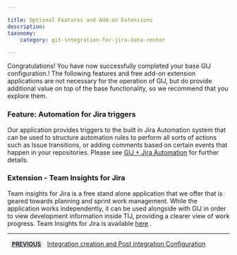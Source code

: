 ```yaml
---

title: Optional Features and Add-on Extensions
description:
taxonomy:
    category: git-integration-for-jira-data-center

---
```


Congratulations! You have now successfully completed your base GIJ configuration.! The following features and free add-on extension applications are not necessary for the operation of GIJ, but do provide additional value on top of the base functionality, so we recommend that you explore them.

### Feature: Automation for Jira triggers

Our application provides triggers to the built in Jira Automation system that can be used to structure automation rules to perform all sorts of actions such as Issue transitions, or adding comments based on certain events that happen in your repositories. Please see [GIJ + Jira Automation](https://help.gitkraken.com/git-integration-for-jira-data-center/git-integration-plus-jira-automation-gij-self-managed/) for further details.

### Extension - Team Insights for Jira
Team insights for Jira is a free stand alone application that we offer that is geared towards planning and sprint work management. While the application works independently, it can be used alongside with GIJ in order to view development information inside TIJ, providing a clearer view of work progress. Team Insights for Jira is available [here](https://marketplace.atlassian.com/apps/1230390/team-insights-for-jira?hosting=datacenter&tab=overview) .

___

[<b style='background-color:#F1F1F1; padding:1px 5px; color:#181D28; border-radius:3px; margin: 0 5px; font-size: small;'>PREVIOUS</b>](/git-integration-for-jira-data-center/Getting-Started-Guide-Integration-Creation-Post-Integration-Config-dc/) <a href="https://help.gitkraken.com/git-integration-for-jira-data-center/Getting-Started-Guide-Integration-Creation-Post-Integration-Config-dc/">Integration creation and Post integration Configuration</a>